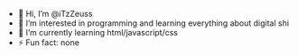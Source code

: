- 👋 Hi, I’m @iTzZeuss
- 👀 I’m interested in programming and learning everything about digital shi
- 🌱 I’m currently learning html/javascript/css
- ⚡ Fun fact: none

<!---
iTzZeuss/iTzZeuss is a ✨ special ✨ repository because its `README.md` (this file) appears on your GitHub profile.
You can click the Preview link to take a look at your changes.
--->
